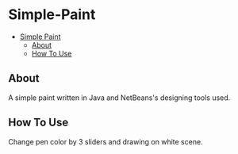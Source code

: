# Simple-Paint
-   [Simple Paint](#Simple-Paint)
    -   [About](#About)
    -   [How To Use](#How-To-Use)
## About
A simple paint written in Java and NetBeans's designing tools used.
## How To Use
Change pen color by 3 sliders and drawing on white scene.
